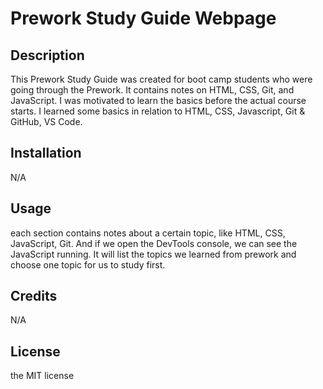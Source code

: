 # Prework Study Guide Webpage

## Description

This Prework Study Guide was created for boot camp students who were going through the Prework. It contains notes on HTML, CSS, Git, and JavaScript.
I was motivated to learn the basics before the actual course starts.
I learned some basics in relation to HTML, CSS, Javascript, Git & GitHub, VS Code. 

## Installation

N/A

## Usage

each section contains notes about a certain topic, like HTML, CSS, JavaScript, Git. And if we open the DevTools console, we can see the JavaScript running. It will list the topics we learned from prework and choose one topic for us to study first. 

## Credits

N/A

## License

the MIT license

